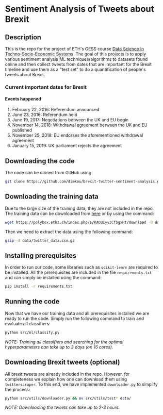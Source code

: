 # Sentiment Analysis of Tweets about Brexit
## Description
This is the repo for the project of ETH's GESS course [Data Science in Techno-Socio-Economic Systems](http://www.coss.ethz.ch/education/datascience.html). The goal of this projects is to apply various sentiment analysis ML techniques/algorithms to datasets found online and then collect tweets from dates that are important for the Brexit timeline and use them as a "test set" to do a quantification of people's tweets about Brexit.
###  Current important dates for Brexit
#### Events happened
1. February 22, 2016: Referendum announced
2. June 23, 2016: Referendum held
3. June 19, 2017: Negotiations between the UK and EU begin
4. November 14, 2018: Withdrawal agreement between the UK and EU published
5. November 25, 2018: EU endorses the aforementioned withdrawal agreement
6. January 15, 2019: UK parliament rejects the agreement

## Downloading the code
The code can be cloned from GitHub using:
```bash
git clone https://github.com/dimkou/brexit-twitter-sentiment-analysis.git && cd brexit-twitter-sentiment-analysis
```

## Downloading the training data
Due to the large size of the training data, they are not included in the repo. The training data can be downloaded from [here](https://polybox.ethz.ch/index.php/s/KAOUIyv3CfbgxHt) or by using the command:
```bash
wget https://polybox.ethz.ch/index.php/s/KAOUIyv3CfbgxHt/download -O data/twitter_data.csv.gz
```

Then we need to extract the data using the following command:
```bash
gzip -d data/twitter_data.csv.gz
```

## Installing prerequisites
In order to run our code, some libraries such as `scikit-learn` are required to be installed. All the prerequisites are included in the file `requirements.txt` and can simply be installed using the command:
```bash
pip install -r requirements.txt
```

## Running the code
Now that we have our training data and all prerequisites installed we are ready to run the code. Simply run the following command to train and evaluate all classifiers:
```bash
python src/ml/classify.py
```
*NOTE: Training all classifiers and searching for the optimal hyperparameters can take up to 3 days (on 16 cores).*

## Downloading Brexit tweets (optional)
All brexit tweets are already included in the repo. However, for completeness we explain how one can download them using `twitterscraper`. To this end, we have implemented `downloader.py` to simplify the process:
```bash
python src/utils/downloader.py && mv src/utils/test* data/
```
*NOTE: Downloading the tweets can take up to 2-3 hours.*
